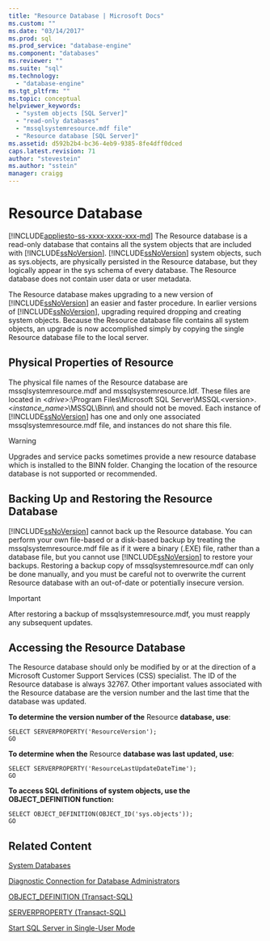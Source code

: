 ```yaml
---
title: "Resource Database | Microsoft Docs"
ms.custom: ""
ms.date: "03/14/2017"
ms.prod: sql
ms.prod_service: "database-engine"
ms.component: "databases"
ms.reviewer: ""
ms.suite: "sql"
ms.technology: 
  - "database-engine"
ms.tgt_pltfrm: ""
ms.topic: conceptual
helpviewer_keywords: 
  - "system objects [SQL Server]"
  - "read-only databases"
  - "mssqlsystemresource.mdf file"
  - "Resource database [SQL Server]"
ms.assetid: d592b2b4-bc36-4eb9-9385-8fe4dff0dced
caps.latest.revision: 71
author: "stevestein"
ms.author: "sstein"
manager: craigg
---
```

# Resource Database
[!INCLUDE[appliesto-ss-xxxx-xxxx-xxx-md](../../includes/appliesto-ss-xxxx-xxxx-xxx-md.md)]
  The Resource database is a read-only database that contains all the system objects that are included with [!INCLUDE[ssNoVersion](../../includes/ssnoversion-md.md)]. [!INCLUDE[ssNoVersion](../../includes/ssnoversion-md.md)] system objects, such as sys.objects, are physically persisted in the Resource database, but they logically appear in the sys schema of every database. The Resource database does not contain user data or user metadata.  
  
 The Resource database makes upgrading to a new version of [!INCLUDE[ssNoVersion](../../includes/ssnoversion-md.md)] an easier and faster procedure. In earlier versions of [!INCLUDE[ssNoVersion](../../includes/ssnoversion-md.md)], upgrading required dropping and creating system objects. Because the Resource database file contains all system objects, an upgrade is now accomplished simply by copying the single Resource database file to the local server.  
  
## Physical Properties of Resource  
 The physical file names of the Resource database are mssqlsystemresource.mdf and mssqlsystemresource.ldf. These files are located in \<*drive*>:\Program Files\Microsoft SQL Server\MSSQL\<version>.\<*instance_name*>\MSSQL\Binn\ and should not be moved. Each instance of [!INCLUDE[ssNoVersion](../../includes/ssnoversion-md.md)] has one and only one associated mssqlsystemresource.mdf file, and instances do not share this file.  
  
> [!WARNING]  
>  Upgrades and service packs sometimes provide a new resource database which is installed to the BINN folder. Changing the location of the resource database is not supported or recommended.  
  
## Backing Up and Restoring the Resource Database  
 [!INCLUDE[ssNoVersion](../../includes/ssnoversion-md.md)] cannot back up the Resource database. You can perform your own file-based or a disk-based backup by treating the mssqlsystemresource.mdf file as if it were a binary (.EXE) file, rather than a database file, but you cannot use [!INCLUDE[ssNoVersion](../../includes/ssnoversion-md.md)] to restore your backups. Restoring a backup copy of mssqlsystemresource.mdf can only be done manually, and you must be careful not to overwrite the current Resource database with an out-of-date or potentially insecure version.  
  
> [!IMPORTANT]  
>  After restoring a backup of mssqlsystemresource.mdf, you must reapply any subsequent updates.  
  
## Accessing the Resource Database  
 The Resource database should only be modified by or at the direction of a Microsoft Customer Support Services (CSS) specialist. The ID of the Resource database is always 32767. Other important values associated with the Resource database are the version number and the last time that the database was updated.  
  
 **To determine the version number of the** Resource **database, use**:  
  
```  
SELECT SERVERPROPERTY('ResourceVersion');  
GO  
```  
  
 **To determine when the** Resource **database was last updated, use**:  
  
```  
SELECT SERVERPROPERTY('ResourceLastUpdateDateTime');  
GO  
```  
  
 **To access SQL definitions of system objects, use the OBJECT_DEFINITION function:**  
  
```  
SELECT OBJECT_DEFINITION(OBJECT_ID('sys.objects'));  
GO  
```  
  
## Related Content  
 [System Databases](../../relational-databases/databases/system-databases.md)  
  
 [Diagnostic Connection for Database Administrators](../../database-engine/configure-windows/diagnostic-connection-for-database-administrators.md)  
  
 [OBJECT_DEFINITION &#40;Transact-SQL&#41;](../../t-sql/functions/object-definition-transact-sql.md)  
  
 [SERVERPROPERTY &#40;Transact-SQL&#41;](../../t-sql/functions/serverproperty-transact-sql.md)  
  
 [Start SQL Server in Single-User Mode](../../database-engine/configure-windows/start-sql-server-in-single-user-mode.md)  
  
  
